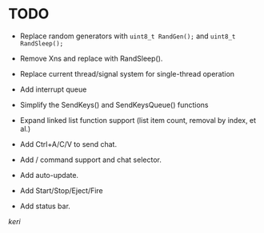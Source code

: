 # TODO

- Replace random generators with `uint8_t RandGen();` and `uint8_t RandSleep();`
- Remove Xns and replace with RandSleep().

- Replace current thread/signal system for single-thread operation
- Add interrupt queue

- Simplify the SendKeys() and SendKeysQueue() functions
- Expand linked list function support (list item count, removal by index, et al.)

- Add Ctrl+A/C/V to send chat.
- Add / command support and chat selector.

- Add auto-update.

- Add Start/Stop/Eject/Fire
- Add status bar.

*keri*

